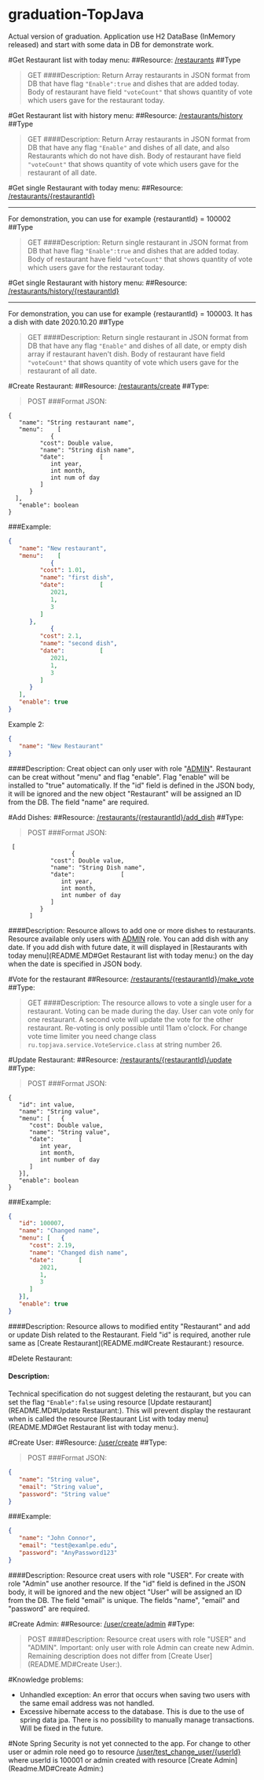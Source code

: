 # graduation-TopJava
Actual version of graduation. Application use H2 DataBase (InMemory released) and start with some data in DB for demonstrate work.

#Get Restaurant list with today menu:
##Resource: 
[/restaurants](http://localhost:8080/restaurants)
##Type
>GET
####Description:
Return Array restaurants in JSON format from DB that have flag `"Enable":true` and dishes that are added today.
Body of restaurant have field `"voteCount"` that shows quantity of vote which users gave for the restaurant today.

#Get Restaurant list with history menu:
##Resource: 
[/restaurants/history](http://localhost:8080/restaurants/history)
##Type
>GET
####Description:
Return Array restaurants in JSON format from DB that have any flag `"Enable"` and dishes of all date, and also Restaurants which do not have dish.
Body of restaurant have field `"voteCount"` that shows quantity of vote which users gave for the restaurant of all date.

#Get single Restaurant with today menu:
##Resource: 
[/restaurants/{restaurantId}](http://localhost:8080/restaurants/{restaurantId})
___
For demonstration, you can use for example {restaurantId} = 100002
##Type
>GET
####Description:
Return single restaurant in JSON format from DB that have flag `"Enable":true` and dishes that are added today.
Body of restaurant have field `"voteCount"` that shows quantity of vote which users gave for the restaurant today.

#Get single Restaurant with history menu:
##Resource: 
[/restaurants/history/{restaurantId}](http://localhost:8080/restaurants/history/{restaurantId})
___
For demonstration, you can use for example {restaurantId} = 100003. It has a dish with date 2020.10.20
##Type
>GET
####Description:
Return single restaurant in JSON format from DB that have any flag `"Enable"` and dishes of all date, or empty dish array if restaurant haven't dish.
Body of restaurant have field `"voteCount"` that shows quantity of vote which users gave for the restaurant of all date.

#Create Restaurant:
##Resource: 
[/restaurants/create](http://localhost:8080/restaurants/create)
##Type:
>POST
###Format JSON:
```
{
   "name": "String restaurant name",
   "menu":    [
            {
         "cost": Double value,
         "name": "String dish name",
         "date":          [
            int year,
            int month,
            int num of day
         ]
      }
  ],
   "enable": boolean
}
```
###Example:
```JSON
{
   "name": "New restaurant",
   "menu":    [
            {
         "cost": 1.01,
         "name": "first dish",
         "date":          [
            2021,
            1,
            3
         ]
      },
            {
         "cost": 2.1,
         "name": "second dish",
         "date":          [
            2021,
            1,
            3
         ]
      }
   ],
   "enable": true
}
```
Example 2:
```JSON
{
   "name": "New Restaurant"
}
```
####Description:
Creat object can only user with role "[ADMIN](README.MD#Note)".
Restaurant can be creat without "menu" and flag "enable".
Flag "enable" will be installed to "true" automatically.
If the "id" field is defined in the JSON body, it will be ignored and the new object "Restaurant" will be assigned an ID from the DB.
The field "name" are required.

#Add Dishes:
##Resource:
[/restaurants/{restaurantId}/add_dish](http://localhost:8080/restaurants/{restaurantId}/add_dish)
##Type:
>POST
###Format JSON:
```
 [
                  {
            "cost": Double value,
            "name": "String Dish name",
            "date":             [
               int year,
               int month,
               int number of day
            ]
         }
      ]
```
####Description:
Resource allows to add one or more dishes to restaurants. Resource available only users with [ADMIN](README.MD#Note) role.
You can add dish with any date. If you add dish with future date, 
it will displayed in [Restaurants with today menu](README.MD#Get Restaurant list with today menu:) 
on the day when the date is specified in JSON body.

#Vote for the restaurant
##Resource:
[/restaurants/{restaurantId}/make_vote](http://localhost:8080/restaurants/{restaurantId}/make_vote)
##Type:
>GET
####Description:
The resource allows to vote a single user for a restaurant. Voting can be made during the day. User can vote only for one restaurant.
A second vote will update the vote for the other restaurant. Re-voting is only possible until 11am o'clock.
For change vote time limiter you need change class `ru.topjava.service.VoteService.class` at string number 26.

#Update Restaurant:
##Resource: 
[/restaurants/{restaurantId}/update](http://localhost:8080/restaurants/{restaurantId}/update)
##Type:
>POST
###Format JSON:
```
{
   "id": int value,
   "name": "String value",
   "menu": [   {
      "cost": Double value,
      "name": "String value",
      "date":       [
         int year,
         int month,
         int number of day
      ]
   }],
   "enable": boolean
}
```
###Example:
```JSON
{
   "id": 100007,
   "name": "Changed name",
   "menu": [   {
      "cost": 2.19,
      "name": "Changed dish name",
      "date":       [
         2021,
         1,
         3
      ]
   }],
   "enable": true
}
```
####Description:
Resource allows to modified entity "Restaurant" and add or update Dish related to the Restaurant.
Field "id" is required, another rule same as [Create Restaurant](README.md#Create Restaurant:) resource.

#Delete Restaurant:
#### Description:
Technical specification do not suggest deleting the restaurant, but you can set the flag `"Enable":false` using resource [Update restaurant](README.MD#Update Restaurant:). 
This will prevent display the restaurant when is called the resource [Restaurant List with today menu](README.MD#Get Restaurant list with today menu:).


#Create User:
##Resource: 
[/user/create](http://localhost:8080/user/create)
##Type:
>POST
###Format JSON:
```JSON
{
   "name": "String value",
   "email": "String value",
   "password": "String value"
}
```
###Example:
```JSON
{
   "name": "John Connor",
   "email": "test@examlpe.edu",
   "password": "AnyPassword123"
}
```
####Description: 
Resource creat users with role "USER". For create with role "Admin" use another resource.
If the "id" field is defined in the JSON body, it will be ignored and the new object "User" will be assigned an ID from the DB.
The field "email" is unique.
The fields "name", "email" and "password" are required.

#Create Admin:
##Resource: 
[/user/create/admin](http://localhost:8080/user/create/admin)
##Type:
>POST
####Description:
Resource creat users with role "USER" and "ADMIN". Important: only user with role Admin can create new Admin.
Remaining description does not differ from [Create User](README.MD#Create User:).


#Knowledge problems:
- Unhandled exception:
An error that occurs when saving two users with the same email address was not handled.
- Excessive hibernate access to the database. This is due to the use of spring data jpa. 
There is no possibility to manually manage transactions. Will be fixed in the future.

#Note
Spring Security is not yet connected to the app. For change to other user or admin role need go to resource [/user/test_change_user/{userId}](/user/test_change_user/{userId}) where userId is 100001 or admin created with resource [Create Admin](Readme.MD#Create Admin:)